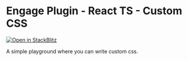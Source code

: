 # Engage Plugin - React TS - Custom CSS

[![Open in StackBlitz](https://developer.stackblitz.com/img/open_in_stackblitz.svg)](https://stackblitz.com/fork/github/skedify/plugin-examples/tree/develop/react-ts/custom-css?file=src%2Fplugin.css,src%2FApp.tsx)

A simple playground where you can write custom css.
